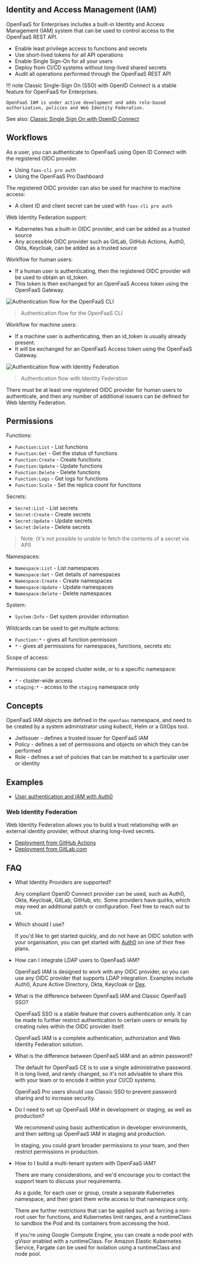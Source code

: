 ## Identity and Access Management (IAM)

OpenFaaS for Enterprises includes a built-in Identity and Access Management (IAM) system that can be used to control access to the OpenFaaS REST API.

* Enable least privilege access to functions and secrets
* Use short-lived tokens for all API operations
* Enable Single Sign-On for all your users
* Deploy from CI/CD systems without long-lived shared secrets
* Audit all operations performed through the OpenFaaS REST API

!!! note
    Classic Single-Sign On (SSO) with OpenID Connect is a stable feature for OpenFaaS for Enterprises.
    
    OpenFaaS IAM is under active development and adds role-based authorization, policies and Web Identity Federation.

See also: [Classic Single Sign On with OpenID Connect](/openfaas-pro/sso)

## Workflows

As a user, you can authenticate to OpenFaaS using Open ID Connect with the registered OIDC provider.

* Using `faas-cli pro auth`
* Using the OpenFaaS Pro Dashboard

The registered OIDC provider can also be used for machine to machine access:

* A client ID and client secret can be used with `faas-cli pro auth`

Web Identity Federation support:

* Kubernetes has a built-in OIDC provider, and can be added as a trusted source
* Any accessible OIDC provider such as GitLab, GitHub Actions, Auth0, Okta, Keycloak, can be added as a trusted source

Workflow for human users:

* If a human user is authenticating, then the registered OIDC provider will be used to obtain an id_token.
* This token is then exchanged for an OpenFaaS Access token using the OpenFaaS Gateway.

![Authentication flow for the OpenFaaS CLI](/images/iam/cli-auth-flow.png)
> Authentication flow for the OpenFaaS CLI

Workflow for machine users:

* If a machine user is authenticating, then an id_token is usually already present.
* It will be exchanged for an OpenFaaS Access token using the OpenFaaS Gateway.

![Authentication flow with Identity Federation](/images/iam/ci-auth-flow.png)
> Authentication flow with Identity Federation

There must be at least one registered OIDC provider for human users to authenticate, and then any number of additional issuers can be defined for Web Identity Federation.

## Permissions

Functions:

* `Function:List` - List functions
* `Function:Get` - Get the status of functions
* `Function:Create` - Create functions
* `Function:Update` - Update functions
* `Function:Delete` - Delete functions
* `Function:Logs` - Get logs for functions
* `Function:Scale` - Set the replica count for functions

Secrets:

* `Secret:List` - List secrets
* `Secret:Create` - Create secrets
* `Secret:Update` - Update secrets
* `Secret:Delete` - Delete secrets

> Note: (it's not possible to unable to fetch the contents of a secret via API)

Namespaces:

* `Namespace:List` - List namespaces
* `Namespace:Get` - Get details of namespaces
* `Namespace:Create` - Create namespaces
* `Namespace:Update` - Update namespaces
* `Namespace:Delete` - Delete namespaces

System:

* `System:Info` - Get system provider information

Wildcards can be used to get multiple actions:

* `Function:*` - gives all function permission 
* `*` - gives all permissions for namespaces, functions, secrets etc

Scope of access:

Permissions can be scoped cluster wide, or to a specific namespace:

* `*` - cluster-wide access
* `staging:*` - access to the `staging` namespace only

## Concepts

OpenFaaS IAM objects are defined in the `openfaas` namespace, and need to be created by a system administrator using kubectl, Helm or a GitOps tool.

* JwtIssuer - defines a trusted issuer for OpenFaaS IAM
* Policy - defines a set of permissions and objects on which they can be performed
* Role - defines a set of policies that can be matched to a particular user or identity

## Examples

* [User authentication and IAM with Auth0](/openfaas-pro/iam/example-auth0)

### Web Identity Federation

Web Identity Federation allows you to build a trust relationship with an external identity provider, without sharing long-lived secrets.

* [Deployment from GitHub Actions](/openfaas-pro/iam/github-federation)
* [Deployment from GitLab.com](/openfaas-pro/iam/gitlab-federation)

## FAQ

* What Identity Providers are supported?
  
    Any compliant OpenID Connect provider can be used, such as Auth0, Okta, Keycloak, GitLab, GitHub, etc. Some providers have quirks, which may need an additional patch or configuration. Feel free to reach out to us.

* Which should I use?

    If you'd like to get started quickly, and do not have an OIDC solution with your organisation, you can get started with [Auth0](https://auth0.com/) on one of their free plans.

* How can I integrate LDAP users to OpenFaaS IAM?

    OpenFaaS IAM is designed to work with any OIDC provider, so you can use any OIDC provider that supports LDAP integration. Examples include Auth0, Azure Active Directory, Okta, Keycloak or [Dex](https://github.com/dexidp/dex).

* What is the difference between OpenFaaS IAM and Classic OpenFaaS SSO?

    OpenFaaS SSO is a stable feature that covers authentication only. It can be made to further restrict authentication to certain users or emails by creating rules within the OIDC provider itself.

    OpenFaaS IAM is a complete authentication, authorization and Web Identity Federation solution.

* What is the difference between OpenFaaS IAM and an admin password?

    The default for OpenFaaS CE is to use a single administrative password. It is long lived, and rarely changed, so it's not advisable to share this with your team or to encode it within your CI/CD systems.

    OpenFaaS Pro users should use Classic SSO to prevent password sharing and to increase security.

* Do I need to set up OpenFaaS IAM in development or staging, as well as production?

    We recommend using basic authentication in developer environments, and then setting up OpenFaaS IAM in staging and production.

    In staging, you could grant broader permissions to your team, and then restrict permissions in production.

* How to I build a multi-tenant system with OpenFaaS IAM?

    There are many considerations, and we'd encourage you to contact the support team to discuss your requirements.

    As a guide, for each user or group, create a separate Kubernetes namespace, and then grant them write access to that namespace only.

    There are further restrictions that can be applied such as forcing a non-root user for functions, and Kubernetes limit ranges, and a runtimeClass to sandbox the Pod and its containers from accessing the host.

    If you're using Google Compute Engine, you can create a node pool with gVisor enabled with a runtimeClass. For Amazon Elastic Kubernetes Service, Fargate can be used for isolation using a runtimeClass and node pool.
